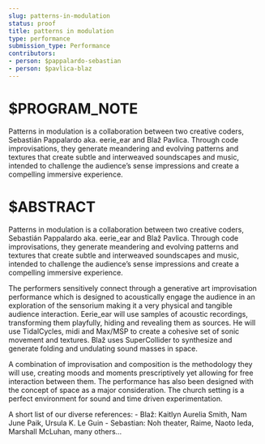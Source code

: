 ```yaml
---
slug: patterns-in-modulation
status: proof
title: patterns in modulation
type: performance
submission_type: Performance
contributors:
- person: $pappalardo-sebastian
- person: $pavlica-blaz
---
```


# $PROGRAM_NOTE

Patterns in modulation is a collaboration between two creative coders, Sebastián Pappalardo aka. eerie_ear and Blaž Pavlica. Through code improvisations, they generate meandering and evolving patterns and textures that create subtle and interweaved soundscapes and music, intended to challenge the audience’s sense impressions and create a compelling immersive experience.

# $ABSTRACT

Patterns in modulation is a collaboration between two creative coders, Sebastián Pappalardo aka. eerie_ear and Blaž Pavlica. Through code improvisations, they generate meandering and evolving patterns and textures that create subtle and interweaved soundscapes and music, intended to challenge the audience’s sense impressions and create a compelling immersive experience.

The performers sensitively connect through a generative art improvisation performance which is designed to acoustically engage the audience in an exploration of the sensorium making it a very physical and tangible audience interaction. Eerie_ear will use samples of acoustic recordings, transforming them playfully, hiding and revealing them as sources. He will use TidalCycles, midi and Max/MSP to create a cohesive set of sonic movement and textures. Blaž uses SuperCollider to synthesize and generate folding and undulating sound masses in space. 

A combination of improvisation and composition is the methodology they will use, creating moods and moments prescriptively yet allowing for free interaction between them. The performance has also been designed with the concept of space as a major consideration. The church setting is a perfect environment for sound and time driven experimentation.

A short list of our diverse references: - Blaž: Kaitlyn Aurelia Smith, Nam June Paik, Ursula K. Le Guin - Sebastian: Noh theater, Raime, Naoto Ieda, Marshall McLuhan, many others…
